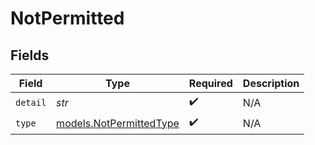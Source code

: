 # NotPermitted


## Fields

| Field                                                    | Type                                                     | Required                                                 | Description                                              |
| -------------------------------------------------------- | -------------------------------------------------------- | -------------------------------------------------------- | -------------------------------------------------------- |
| `detail`                                                 | *str*                                                    | :heavy_check_mark:                                       | N/A                                                      |
| `type`                                                   | [models.NotPermittedType](../models/notpermittedtype.md) | :heavy_check_mark:                                       | N/A                                                      |